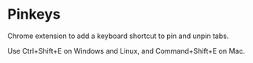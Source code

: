 Pinkeys
=======

Chrome extension to add a keyboard shortcut to pin and unpin tabs.

Use Ctrl+Shift+E on Windows and Linux, and Command+Shift+E on Mac.

